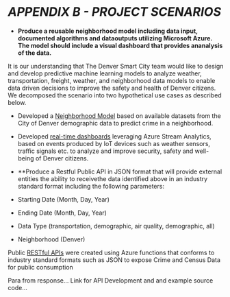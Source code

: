 #  ***APPENDIX B - PROJECT SCENARIOS***

- **Produce a reusable neighborhood model including data input, documented algorithms and dataoutputs utilizing Microsoft Azure. The model should include a visual dashboard that provides ananalysis of the data.**

It is our understanding that The Denver Smart City team would like to design and develop predictive machine learning models to analyze weather, transportation, freight, weather, and neighborhood data models to enable data driven decisions to improve the safety and health of Denver citizens. We decomposed the scenario into two hypothetical use cases as described below.

- Developed a [Neighborhood Model](https://github.com/smartcitypoc/smartcitypoc/tree/master/Neighborhood-Model) based on available datasets from the City of Denver demographic data to predict crime in a neighborhood.
- Developed [real-time dashboards](https://github.com/smartcitypoc/smartcitypoc/tree/master/Realtime-Analytics) leveraging Azure Stream Analytics, based on events produced by IoT devices such as weather sensors, traffic signals etc. to analyze and improve security, safety and well-being of Denver citizens.


- **Produce a Restful Public API in JSON format that will provide external entities the ability to receivethe data identified above in an industry standard format including the following parameters:
 - Starting Date (Month, Day, Year)
 - Ending Date (Month, Day, Year)
 - Data Type (transportation, demographic, air quality, demographic, all)
 - Neighborhood (Denver)

Public [RESTful APIs]() were created using Azure functions that conforms to industry standard formats such as JSON to expose Crime and Census Data for public consumption

Para from response...
Link for API Development and and example source code...



